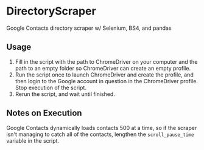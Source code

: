 # DirectoryScraper
Google Contacts directory scraper w/ Selenium, BS4, and pandas

## Usage
1. Fill in the script with the path to ChromeDriver on your computer and the path to an empty folder so ChromeDriver can create an empty profile.
2. Run the script once to launch ChromeDriver and create the profile, and then login to the Google account in question in the ChromeDriver profile. Stop execution of the script.
3. Rerun the script, and wait until finished.

## Notes on Execution
Google Contacts dynamically loads contacts 500 at a time, so if the scraper isn't managing to catch all of the contacts, lengthen the `scroll_pause_time` variable in the script.
